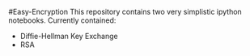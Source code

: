 #Easy-Encryption
This repository contains two very simplistic ipython notebooks.
  Currently contained:
  - Diffie-Hellman Key Exchange
  - RSA